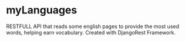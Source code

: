 # myLanguages
RESTFULL API that reads some english pages to provide the most used words, helping earn vocabulary. Created with DjangoRest Framework.
